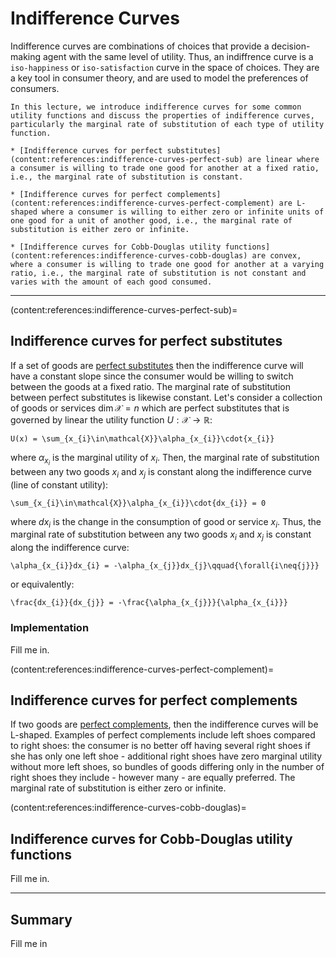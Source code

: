 # Indifference Curves
Indifference curves are combinations of choices that provide a decision-making agent with the same level of utility. Thus, an indiffrence curve is a `iso-happiness` or `iso-satisfaction` curve in the space of choices. They are a key tool in consumer theory, and are used to model the preferences of consumers.

```{topic} Outline
In this lecture, we introduce indifference curves for some common utility functions and discuss the properties of indifference curves, particularly the marginal rate of substitution of each type of utility function. 

* [Indifference curves for perfect substitutes](content:references:indifference-curves-perfect-sub) are linear where a consumer is willing to trade one good for another at a fixed ratio, i.e., the marginal rate of substitution is constant.

* [Indifference curves for perfect complements](content:references:indifference-curves-perfect-complement) are L-shaped where a consumer is willing to either zero or infinite units of one good for a unit of another good, i.e., the marginal rate of substitution is either zero or infinite.

* [Indifference curves for Cobb-Douglas utility functions](content:references:indifference-curves-cobb-douglas) are convex, where a consumer is willing to trade one good for another at a varying ratio, i.e., the marginal rate of substitution is not constant and varies with the amount of each good consumed.
```

---


(content:references:indifference-curves-perfect-sub)=
## Indifference curves for perfect substitutes
If a set of goods are [perfect substitutes](https://en.wikipedia.org/wiki/Substitute_good) then the indifference curve will have a constant slope since the consumer would be willing to switch between the goods at a fixed ratio. The marginal rate of substitution between perfect substitutes is likewise constant. Let's consider a collection of goods or services $\dim\mathcal{X} = n$ which are perfect substitutes that is governed by linear the utility function $U:\mathcal{X}\rightarrow\mathbb{R}$:

```{math}
U(x) = \sum_{x_{i}\in\mathcal{X}}\alpha_{x_{i}}\cdot{x_{i}}
```

where $\alpha_{x_{i}}$ is the marginal utility of $x_{i}$. Then, the marginal rate of substitution between any two goods $x_{i}$ and $x_{j}$ is constant along the indifference curve (line of constant utility):

```{math}
\sum_{x_{i}\in\mathcal{X}}\alpha_{x_{i}}\cdot{dx_{i}} = 0
```

where $dx_{i}$ is the change in the consumption of good or service $x_{i}$. Thus, the marginal rate of substitution between any two goods $x_{i}$ and $x_{j}$ is constant along the indifference curve:

```{math}
\alpha_{x_{i}}dx_{i} = -\alpha_{x_{j}}dx_{j}\qquad{\forall{i\neq{j}}}
```

or equivalently:

```{math}
\frac{dx_{i}}{dx_{j}} = -\frac{\alpha_{x_{j}}}{\alpha_{x_{i}}}
```

### Implementation
Fill me in.

(content:references:indifference-curves-perfect-complement)=
## Indifference curves for perfect complements
If two goods are [perfect complements](https://en.wikipedia.org/wiki/Complementary_good), then the indifference curves will be L-shaped. Examples of perfect complements include left shoes compared to right shoes: the consumer is no better off having several right shoes if she has only one left shoe - additional right shoes have zero marginal utility without more left shoes, so bundles of goods differing only in the number of right shoes they include - however many - are equally preferred. The marginal rate of substitution is either zero or infinite. 

(content:references:indifference-curves-cobb-douglas)=
## Indifference curves for Cobb-Douglas utility functions
Fill me in.

---

## Summary 
Fill me in
